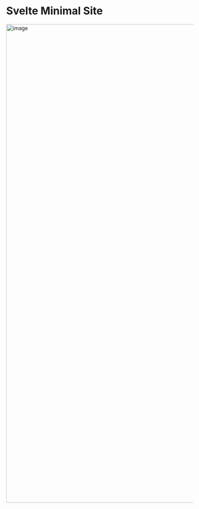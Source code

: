 # Svelte Minimal Site

<img width="1289" alt="image" src="https://github.com/user-attachments/assets/2b619118-fca5-4a71-94c0-a107354f34da" />

